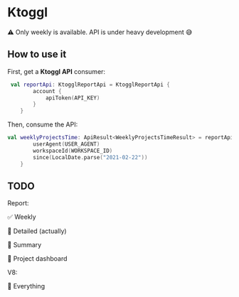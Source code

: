 # Ktoggl

⚠️ Only weekly is available. API is under heavy development 😅

## How to use it

First, get a **Ktoggl API** consumer:

```kotlin
 val reportApi: KtogglReportApi = KtogglReportApi {
        account {
            apiToken(API_KEY)
        }
    }
```

Then, consume the API: 

```kotlin
val weeklyProjectsTime: ApiResult<WeeklyProjectsTimeResult> = reportApi.weeklyProjectsTime {
        userAgent(USER_AGENT)
        workspaceId(WORKSPACE_ID)
        since(LocalDate.parse("2021-02-22"))
    }
```

## TODO

Report:

✅ Weekly

🛑 Detailed (actually)

🛑 Summary

🛑 Project dashboard

V8:

🛑 Everything

